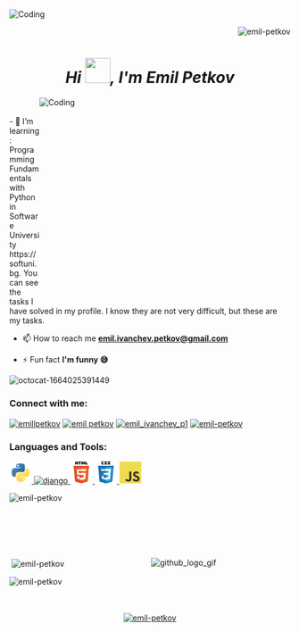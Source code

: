 <img align="center" alt="Coding" width="1500" height="400" src="https://media.giphy.com/media/coxQHKASG60HrHtvkt/giphy.gif">
<p align="right"> <img src="https://komarev.com/ghpvc/?username=emil-petkov&label=Profile%20views&color=0e75b6&style=flat" alt="emil-petkov" /> </p>

<h1 align="center"><i>Hi <img src="https://c.tenor.com/AUHgwWxTw14AAAAi/dm4uz3-foekoe.gif"
         height="45"
         width="45" />, I'm Emil Petkov</i></h1>

<img align="right" alt="Coding" width="450" height="370" src="https://media.giphy.com/media/qgQUggAC3Pfv687qPC/giphy.gif">
<br>
<br>
- 🌱 I’m learning: Programming Fundamentals with Python in Software University https://softuni.bg. You can see the tasks I have solved in my profile. I know they are not very difficult, but these are my tasks.

- 📫 How to reach me **emil.ivanchev.petkov@gmail.com**

- ⚡ Fun fact **I'm funny :sweat_smile:**

<img src="https://i.ibb.co/y0xbBfr/octocat-1664025391449.png" alt="octocat-1664025391449" border="0" height="200" width="200">

<h3 align="left">Connect with me:</h3>
<p align="left">

<a href="https://fb.com/emillpetkov" target="blank"><img align="center" src="https://raw.githubusercontent.com/rahuldkjain/github-profile-readme-generator/master/src/images/icons/Social/facebook.svg" alt="emillpetkov" height="30" width="40" /></a>
<a href="https://www.linkedin.com/in/emil-petkov-a1a689251/" target="blank"><img align="center" src="https://raw.githubusercontent.com/rahuldkjain/github-profile-readme-generator/master/src/images/icons/Social/linked-in-alt.svg" alt="emil petkov" height="30" width="40" /></a>
<a href="https://www.hackerrank.com/emil_ivanchev_p1" target="blank"><img align="center" src="https://raw.githubusercontent.com/rahuldkjain/github-profile-readme-generator/master/src/images/icons/Social/hackerrank.svg" alt="emil_ivanchev_p1" height="30" width="40" /></a>
<a href="https://stackoverflow.com/users/20060549/emil-petkov" target="blank"><img align="center" src="https://raw.githubusercontent.com/rahuldkjain/github-profile-readme-generator/master/src/images/icons/Social/stack-overflow.svg" alt="emil-petkov" height="30" width="40" /></a>

</p>

<h3 align="left">Languages and Tools:</h3>
<p align="left"> </a> <a href="https://www.python.org" target="_blank" rel="noreferrer"> 

<img src="https://raw.githubusercontent.com/devicons/devicon/master/icons/python/python-original.svg" alt="python" width="40" height="40"/> </a>
<a href="https://www.djangoproject.com/" target="_blank" rel="noreferrer"> 
<img src="https://cdn.worldvectorlogo.com/logos/django.svg" alt="django" width="40" height="40"/> </a> 
<a href="https://www.w3schools.com/html/" target="_blank" rel="noreferrer"> 
<img src="https://raw.githubusercontent.com/devicons/devicon/master/icons/html5/html5-original-wordmark.svg" alt="html5" width="40" height="40"/> </a>
<a href="https://www.w3.org/html/" target="_blank" rel="noreferrer"> 
<a href="https://www.w3schools.com/css/" target="_blank" rel="noreferrer"> 
<img src="https://raw.githubusercontent.com/devicons/devicon/master/icons/css3/css3-original-wordmark.svg" alt="css3" width="40" height="40"/> </a>
<a href="https://www.w3schools.com/js/" target="_blank" rel="noreferrer"> 
<img src="https://raw.githubusercontent.com/devicons/devicon/master/icons/javascript/javascript-original.svg" alt="javascript" width="40" height="40"/> </a> 





<p><img align="left" src="https://github-readme-stats.vercel.app/api/top-langs?username=emil-petkov&show_icons=true&locale=en&layout=compact" alt="emil-petkov"/></p>
<br>
<br>
<br>
<br>
<br>
<br>
<p>&nbsp;<img align="center" src="https://github-readme-stats.vercel.app/api?username=emil-petkov&show_icons=true&locale=en" alt="emil-petkov"/> 
<img align="right" alt="github_logo_gif" width="250" src="https://media.giphy.com/media/n5eITDJmNjAHviMxjS/giphy.gif">
<p><img align="center" src="https://github-readme-streak-stats.herokuapp.com/?user=emil-petkov&" alt="emil-petkov"/>
<br>
<br>
<br>
<p align="center"> <a href="https://github.com/ryo-ma/github-profile-trophy"><img src="https://github-profile-trophy.vercel.app/?username=emil-petkov" alt="emil-petkov" width="700"/></a> </p>
